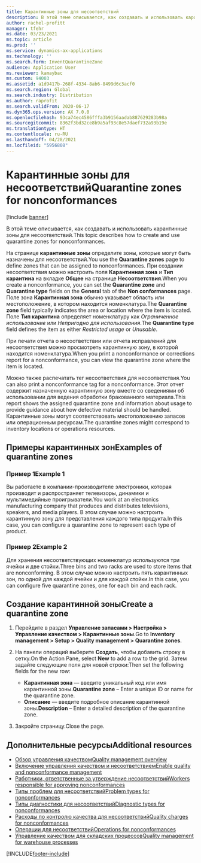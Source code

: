 ```yaml
---
title: Карантинные зоны для несоответствий
description: В этой теме описывается, как создавать и использовать карантинные зоны для несоответствий.
author: rachel-profitt
manager: tfehr
ms.date: 03/23/2021
ms.topic: article
ms.prod: ''
ms.service: dynamics-ax-applications
ms.technology: ''
ms.search.form: InventQuarantineZone
audience: Application User
ms.reviewer: kamaybac
ms.custom: 94003
ms.assetid: a1d9417b-268f-4334-8ab6-8499d6c3acf0
ms.search.region: Global
ms.search.industry: Distribution
ms.author: raprofit
ms.search.validFrom: 2020-06-17
ms.dyn365.ops.version: AX 7.0.0
ms.openlocfilehash: 93ca74ec4586fffa3b9156aadab887629283b98a
ms.sourcegitcommit: 8362f3bd32ce8b9a5af93c8e57daef732a93b19e
ms.translationtype: HT
ms.contentlocale: ru-RU
ms.lasthandoff: 04/28/2021
ms.locfileid: "5956808"
---
```

# <a name="quarantine-zones-for-nonconformances"></a><span data-ttu-id="967fc-103">Карантинные зоны для несоответствий</span><span class="sxs-lookup"><span data-stu-id="967fc-103">Quarantine zones for nonconformances</span></span>

[!include [banner](../includes/banner.md)]

<span data-ttu-id="967fc-104">В этой теме описывается, как создавать и использовать карантинные зоны для несоответствий.</span><span class="sxs-lookup"><span data-stu-id="967fc-104">This topic describes how to create and use quarantine zones for nonconformances.</span></span>

<span data-ttu-id="967fc-105">На странице **карантинные зоны** определите зоны, которые могут быть назначены для несоответствий.</span><span class="sxs-lookup"><span data-stu-id="967fc-105">You use the **Quarantine zones** page to define zones that can be assigned to nonconformances.</span></span> <span data-ttu-id="967fc-106">При создании несоответствия можно настроить поля **Карантинная зона** и **Тип карантина** на вкладке **Общее** на странице **Несоответствия**.</span><span class="sxs-lookup"><span data-stu-id="967fc-106">When you create a nonconformance, you can set the **Quarantine zone** and **Quarantine type** fields on the **General** tab of the **Non conformances** page.</span></span> <span data-ttu-id="967fc-107">Поле зона **Карантинная зона** обычно указывает область или местоположение, в котором находится номенклатура.</span><span class="sxs-lookup"><span data-stu-id="967fc-107">The **Quarantine zone** field typically indicates the area or location where the item is located.</span></span> <span data-ttu-id="967fc-108">Поле **Тип карантина** определяет номенклатуру как *Ограниченное использование* или *Непригодно для использования*.</span><span class="sxs-lookup"><span data-stu-id="967fc-108">The **Quarantine type** field defines the item as either *Restricted usage* or *Unusable*.</span></span>

<span data-ttu-id="967fc-109">При печати отчета о несоответствии или отчета исправлений для несоответствия можно просмотреть карантинную зону, в которой находится номенклатура.</span><span class="sxs-lookup"><span data-stu-id="967fc-109">When you print a nonconformance or corrections report for a nonconformance, you can view the quarantine zone where the item is located.</span></span>

<span data-ttu-id="967fc-110">Можно также распечатать тег несоответствия для несоответствия.</span><span class="sxs-lookup"><span data-stu-id="967fc-110">You can also print a nonconformance tag for a nonconformance.</span></span> <span data-ttu-id="967fc-111">Этот отчет содержит назначенную карантинную зону вместе со сведениями об использовании для ведения обработки бракованного материала.</span><span class="sxs-lookup"><span data-stu-id="967fc-111">This report shows the assigned quarantine zone and information about usage to provide guidance about how defective material should be handled.</span></span> <span data-ttu-id="967fc-112">Карантинные зоны могут соответствовать местоположению запасов или операционным ресурсам.</span><span class="sxs-lookup"><span data-stu-id="967fc-112">The quarantine zones might correspond to inventory locations or operations resources.</span></span>

## <a name="examples-of-quarantine-zones"></a><span data-ttu-id="967fc-113">Примеры карантинных зон</span><span class="sxs-lookup"><span data-stu-id="967fc-113">Examples of quarantine zones</span></span>

### <a name="example-1"></a><span data-ttu-id="967fc-114">Пример 1</span><span class="sxs-lookup"><span data-stu-id="967fc-114">Example 1</span></span>

<span data-ttu-id="967fc-115">Вы работаете в компании-производителе электроники, которая производит и распространяет телевизоры, динамики и мультимедийные проигрыватели.</span><span class="sxs-lookup"><span data-stu-id="967fc-115">You work at an electronics manufacturing company that produces and distributes televisions, speakers, and media players.</span></span> <span data-ttu-id="967fc-116">В этом случае можно настроить карантинную зону для представления каждого типа продукта.</span><span class="sxs-lookup"><span data-stu-id="967fc-116">In this case, you can configure a quarantine zone to represent each type of product.</span></span>

### <a name="example-2"></a><span data-ttu-id="967fc-117">Пример 2</span><span class="sxs-lookup"><span data-stu-id="967fc-117">Example 2</span></span>

<span data-ttu-id="967fc-118">Для хранения несоответствующих номенклатур используются три ячейки и две стойки.</span><span class="sxs-lookup"><span data-stu-id="967fc-118">Three bins and two racks are used to store items that are nonconforming.</span></span> <span data-ttu-id="967fc-119">В этом случае можно настроить пять карантинных зон, по одной для каждой ячейки и для каждой стойки.</span><span class="sxs-lookup"><span data-stu-id="967fc-119">In this case, you can configure five quarantine zones, one for each bin and each rack.</span></span>

## <a name="create-a-quarantine-zone"></a><span data-ttu-id="967fc-120">Создание карантинной зоны</span><span class="sxs-lookup"><span data-stu-id="967fc-120">Create a quarantine zone</span></span>

1. <span data-ttu-id="967fc-121">Перейдите в раздел **Управление запасами \> Настройка \> Управление качеством \> Карантинные зоны**.</span><span class="sxs-lookup"><span data-stu-id="967fc-121">Go to **Inventory management \> Setup \> Quality management \> Quarantine zones**.</span></span>
1. <span data-ttu-id="967fc-122">На панели операций выберите **Создать**, чтобы добавить строку в сетку.</span><span class="sxs-lookup"><span data-stu-id="967fc-122">On the Action Pane, select **New** to add a row to the grid.</span></span> <span data-ttu-id="967fc-123">Затем задайте следующие поля для новой строки:</span><span class="sxs-lookup"><span data-stu-id="967fc-123">Then set the following fields for the new row:</span></span>

    - <span data-ttu-id="967fc-124">**Карантинная зона** — введите уникальный код или имя карантинной зоны.</span><span class="sxs-lookup"><span data-stu-id="967fc-124">**Quarantine zone** – Enter a unique ID or name for the quarantine zone.</span></span>
    - <span data-ttu-id="967fc-125">**Описание** — введите подробное описание карантинной зоны.</span><span class="sxs-lookup"><span data-stu-id="967fc-125">**Description** – Enter a detailed description of the quarantine zone.</span></span>

1. <span data-ttu-id="967fc-126">Закройте страницу.</span><span class="sxs-lookup"><span data-stu-id="967fc-126">Close the page.</span></span>

## <a name="additional-resources"></a><span data-ttu-id="967fc-127">Дополнительные ресурсы</span><span class="sxs-lookup"><span data-stu-id="967fc-127">Additional resources</span></span>

- [<span data-ttu-id="967fc-128">Обзор управления качеством</span><span class="sxs-lookup"><span data-stu-id="967fc-128">Quality management overview</span></span>](quality-management-processes.md)
- [<span data-ttu-id="967fc-129">Включение управления качеством и несоответствием</span><span class="sxs-lookup"><span data-stu-id="967fc-129">Enable quality and nonconformance management</span></span>](enable-quality-management.md)
- [<span data-ttu-id="967fc-130">Работники, ответственные за утверждение несоответствий</span><span class="sxs-lookup"><span data-stu-id="967fc-130">Workers responsible for approving nonconformances</span></span>](quality-responsible-workers.md)
- [<span data-ttu-id="967fc-131">Типы проблем для несоответствий</span><span class="sxs-lookup"><span data-stu-id="967fc-131">Problem types for nonconformances</span></span>](quality-quarantine-zones.md)
- [<span data-ttu-id="967fc-132">Типы диагностики для несоответствий</span><span class="sxs-lookup"><span data-stu-id="967fc-132">Diagnostic types for nonconformances</span></span>](quality-diagnostic-types.md)
- [<span data-ttu-id="967fc-133">Расходы по контролю качества для несоответствий</span><span class="sxs-lookup"><span data-stu-id="967fc-133">Quality charges for nonconformances</span></span>](quality-charges.md)
- [<span data-ttu-id="967fc-134">Операции для несоответствий</span><span class="sxs-lookup"><span data-stu-id="967fc-134">Operations for nonconformances</span></span>](quality-operations.md)
- [<span data-ttu-id="967fc-135">Управление качеством для складских процессов</span><span class="sxs-lookup"><span data-stu-id="967fc-135">Quality management for warehouse processes</span></span>](quality-management-for-warehouses-processes.md)

[!INCLUDE[footer-include](../../includes/footer-banner.md)]
